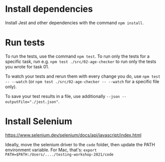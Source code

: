 # Install dependencies
Install Jest and other dependencies with the command `npm install`.

# Run tests
To run the tests, use the command `npm test`. To run only the tests for a specific task, run e.g. `npm test ./src/02-age-checker` to run only the tests you wrote for task 01.

To watch your tests and rerun them with every change you do, use `npm test -- --watch` (or `npm test ./src/02-age-checker -- --watch` for a specific file only).

To save your test results in a file, use additionally `--json --outputFile="./jest.json"`.

# Install Selenium

https://www.selenium.dev/selenium/docs/api/javascript/index.html

Ideally, move the selenium driver to the `code` folder, then update the PATH environment variable. For Mac, that's: `export PATH=$PATH:/Users/..../testing-workshop-2021/code`